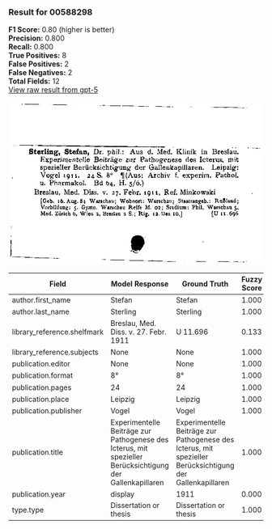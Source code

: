 ### Result for 00588298
**F1 Score:** 0.80 (higher is better)<br>**Precision:** 0.800<br>**Recall:** 0.800<br>**True Positives:** 8<br>**False Positives:** 2<br>**False Negatives:** 2<br>**Total Fields:** 12<br>[View raw result from gpt-5](https://github.com/RISE-UNIBAS/humanities_data_benchmark/blob/main/results/2025-10-01/T0165/request_T0165_00588298.json)

<img src="https://github.com/RISE-UNIBAS/humanities_data_benchmark/blob/main/benchmarks/zettelkatalog/images/00588298.jpg?raw=true" alt="00588298" width="600px">

| Field | Model Response | Ground Truth | Fuzzy Score | Match |
|-------|----------------|--------------|-------------|-------|
| author.first_name | Stefan | Stefan | 1.000 | ✅ |
| author.last_name | Sterling | Sterling | 1.000 | ✅ |
| library_reference.shelfmark | Breslau, Med. Diss. v. 27. Febr. 1911 | U 11.696 | 0.133 | ❌ |
| library_reference.subjects | None | None | 1.000 | ✅ |
| publication.editor | None | None | 1.000 | ✅ |
| publication.format | 8° | 8° | 1.000 | ✅ |
| publication.pages | 24 | 24 | 1.000 | ✅ |
| publication.place | Leipzig | Leipzig | 1.000 | ✅ |
| publication.publisher | Vogel | Vogel | 1.000 | ✅ |
| publication.title | Experimentelle Beiträge zur Pathogenese des Icterus, mit spezieller Berücksichtigung der Gallenkapillaren | Experimentelle Beiträge zur Pathogenese des Icterus, mit spezieller Berücksichtigung der Gallenkapillaren | 1.000 | ✅ |
| publication.year | display | 1911 | 0.000 | ❌ |
| type.type | Dissertation or thesis | Dissertation or thesis | 1.000 | ✅ |
